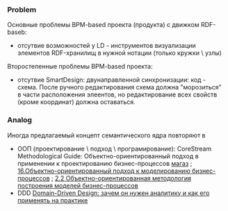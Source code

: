 ### Problem 
Основные проблемы BPM-based проекта (продукта) с движком RDF-baseb:
- отсутвие возможностей у LD - инструментов визуализации элементов RDF-хранилищ в нужной нотации (только кружки \ узлы) 

Второстепенные проблемы BPM-based проекта:
- отсутвие SmartDesign: двунаправленной синхронизации: код - схема. После ручного редактирования схема должна "морозиться" в части расположения элеентов, но редактирование всех свойств (кроме координат) должна оставаться.  

### Analog
Иногда предлагаемый концепт семантического ядра повторяют в 
- ООП (проектирование \ подход \ програмирование): CoreStream Methodological Guide: Объектно-ориентированный подход в применении к проектированию бизнес-процессов [магаз](https://digital.wildberries.ru/offer/473343) ; [16.Объектно-ориентированный подход к моделированию бизнес-процессов](https://studfile.net/preview/9568053/page:4/) ; [2.2 Объектно-ориентированная методология построения моделей бизнес-процессов](https://studfile.net/preview/16875843/page:3/)
- DDD
[Domain-Driven Design: зачем он нужен аналитику и как его применять на практике](https://habr.com/ru/articles/908782/)
